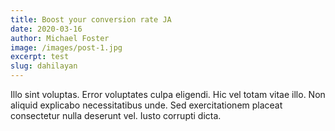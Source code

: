 ```yaml
---
title: Boost your conversion rate JA
date: 2020-03-16
author: Michael Foster
image: /images/post-1.jpg
excerpt: test
slug: dahilayan
---
```


Illo sint voluptas. Error voluptates culpa eligendi. Hic vel totam vitae illo. Non aliquid explicabo necessitatibus unde. Sed exercitationem placeat consectetur nulla deserunt vel. Iusto corrupti dicta.